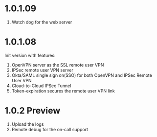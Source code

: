 # 1.0.1.09
1. Watch dog for the web server

# 1.0.1.08
Init version with features:
1. OpenVPN server as the SSL remote user VPN
2. IPSec remote user VPN server
3. Okta/SAML single sign on(SSO) for both OpenVPN and IPSec Remote User VPN
4. Cloud-to-Cloud IPSec Tunnel
5. Token-expiration secures the remote user VPN link


# 1.0.2 Preview
1. Upload the logs
2. Remote debug for the on-call support
